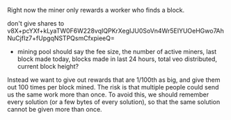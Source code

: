 Right now the miner only rewards a worker who finds a block.

don't give shares to
v8X+pcYXf+kLyaTW0F6W228vqIQPKrXegIJU0SoVn4Wr5EIYUOeHGwo7AhNuCjfIz7+fUpgqNSTPQsmCfxpieeQ=

* mining pool should say the fee size, the number of active miners, last block made today, blocks made in last 24 hours, total veo distributed, current block height?

Instead we want to give out rewards that are 1/100th as big, and give them out 100 times per block mined.
The risk is that multiple people could send us the same work more than once.
To avoid this, we should remember every solution (or a few bytes of every solution), so that the same solution cannot be given more than once.